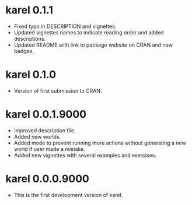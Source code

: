 # karel 0.1.1

* Fixed typo in DESCRIPTION and vignettes.
* Updated vignettes names to indicate reading order and added descriptions.
* Updated README with link to package website on CRAN and new badges.

# karel 0.1.0

* Version of first submission to CRAN.

# karel 0.0.1.9000

* Improved description file.
* Added new worlds.
* Added mode to prevent running more actions without generating a new world if user made a mistake. 
* Added new vignettes with several examples and exercises.

# karel 0.0.0.9000

* This is the first development version of karel.
